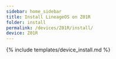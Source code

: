 ```yaml
---
sidebar: home_sidebar
title: Install LineageOS on Z01R
folder: install
permalink: /devices/Z01R/install/
device: Z01R
---
```

{% include templates/device_install.md %}

